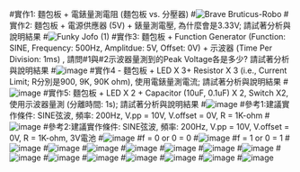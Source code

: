 #實作1: 麵包板 + 電錶量測電阻 (麵包板 vs. 分壓器)
#![Brave Bruticus-Robo](https://github.com/jeter013/EC2024/assets/162288915/349e7cee-07f8-4f67-8277-e2fa886ae622)
#實作2: 麵包板 + 電源供應器 (5V) + 錶量測電壓, 為什麼會是3.33V; 請試著分析與說明結果
#![Funky Jofo (1)](https://github.com/jeter013/EC2024/assets/162288915/2afd68cd-5ab8-4d32-8d54-41d71712cfb5)
#實作3: 麵包板 + Function Generator (Function: SINE, Frequency: 500Hz, Amplitdue: 5V, Offset: 0V) + 示波器 (Time Per Division: 1ms) , 請問#1與#2示波器量測到的Peak Voltage各是多少? 請試著分析與說明結果
#![image](https://github.com/jeter013/EC2024/assets/162288915/a051bb5b-290d-4b07-8377-6308c15e2c73)
#實作4 - 麵包板 + LED X 3+ Resistor X 3 (i.e., Current Limit; R分別是900, 9K, 90K ohm), 使用電錶量測電流; 請試著分析與說明結果
#![image](https://github.com/jeter013/EC2024/assets/162288915/c911e07c-7fdb-415e-9a31-0c881f9f00e7)
#實作5: 麵包板 + LED X 2 + Capacitor (10uF, 0.1uF) X 2, Switch X2, 使用示波器量測 (分離時間: 1s); 請試著分析與說明結果
#![image](https://github.com/jeter013/EC2024/assets/162288915/ec0f0e3d-a7b7-4acc-9159-4cc7206376f1)
#參考1:建議實作條件: SINE弦波, 頻率: 200Hz, V.pp = 10V, V.offset = 0V, R = 1K-ohm
#![image](https://github.com/jeter013/EC2024/assets/162288915/f92642d9-a426-4080-9fec-924ba6f75fba)
#參考2:建議實作條件: SINE弦波, 頻率: 200Hz, V.pp = 10V, V.offset = 0V, R = 1K-ohm, 3V電池
#![image](https://github.com/jeter013/EC2024/assets/162288915/3bdb7c5e-24a8-4b4d-890e-641ecb1ce32e)
#f = 0 or 0 = 0
#![image](https://github.com/jeter013/EC2024/assets/162288915/f4aa1a76-6041-4c24-8035-5708d101f61c)
#f = 1 or 0 = 1
#![image](https://github.com/jeter013/EC2024/assets/162288915/18550015-86d2-4b7a-b271-8cd04df97586)
#![image](https://github.com/jeter013/EC2024/assets/162288915/872c527b-c1e2-4f2e-9e1d-6cc795e65b1e)
#![image](https://github.com/jeter013/EC2024/assets/162288915/a08a228d-5858-471c-a4be-02eb718e11fc)
#![image](https://github.com/jeter013/EC2024/assets/162288915/964c9f4c-1d37-4ac7-9e55-67831c665924)
#![image](https://github.com/jeter013/EC2024/assets/162288915/d9deebf4-4894-48cc-957f-c20eebb86728)
#![image](https://github.com/jeter013/EC2024/assets/162288915/66dd7546-3f85-4793-9311-dcdf5f2ad19e)
#![image](https://github.com/jeter013/EC2024/assets/162288915/5bdf0ab2-3d06-4c83-bef6-0ad00675a301)
#![image](https://github.com/jeter013/EC2024/assets/162288915/53eb074b-723e-41a5-be1d-42f198caf976)
#![image](https://github.com/jeter013/EC2024/assets/162288915/c70c59f5-86f4-45fe-aad7-1b117adc9808)
#![image](https://github.com/jeter013/EC2024/assets/162288915/c0ec5c1b-40a7-4709-95b5-e66b0855fb34)
#![image](https://github.com/jeter013/EC2024/assets/162288915/c9beb0aa-a09a-4796-b019-d2003139c2f5)
#![image](https://github.com/jeter013/EC2024/assets/162288915/6eefb59c-11a7-401a-88d3-1ae97f428967)
#![image](https://github.com/jeter013/EC2024/assets/162288915/2dd73638-d039-4554-a6d0-932868aa2051)
#![image](https://github.com/jeter013/EC2024/assets/162288915/200da121-b858-48af-a1b7-eda7279dd977)







